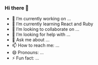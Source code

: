 ### Hi there 👋



- 🔭 I’m currently working on ...
- 🌱 I’m currently learning React and Ruby
- 👯 I’m looking to collaborate on ...
- 🤔 I’m looking for help with ...
- 💬 Ask me about ...
- 📫 How to reach me: ...
- 😄 Pronouns: ...
- ⚡ Fun fact: ...
